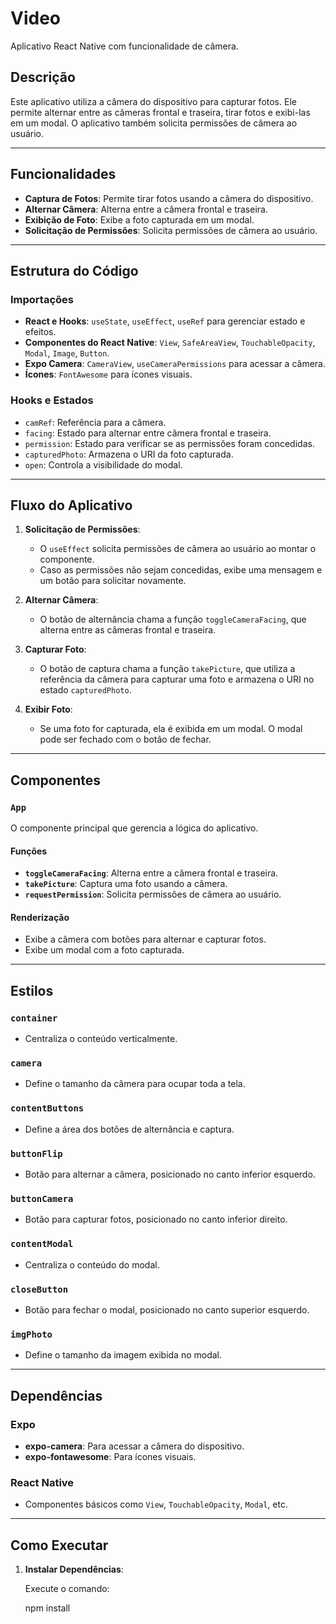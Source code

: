 # Video

Aplicativo React Native com funcionalidade de câmera.

## Descrição

Este aplicativo utiliza a câmera do dispositivo para capturar fotos. Ele permite alternar entre as câmeras frontal e traseira, tirar fotos e exibi-las em um modal. O aplicativo também solicita permissões de câmera ao usuário.

---

## Funcionalidades

- **Captura de Fotos**: Permite tirar fotos usando a câmera do dispositivo.
- **Alternar Câmera**: Alterna entre a câmera frontal e traseira.
- **Exibição de Foto**: Exibe a foto capturada em um modal.
- **Solicitação de Permissões**: Solicita permissões de câmera ao usuário.

---

## Estrutura do Código

### Importações

- **React e Hooks**: `useState`, `useEffect`, `useRef` para gerenciar estado e efeitos.
- **Componentes do React Native**: `View`, `SafeAreaView`, `TouchableOpacity`, `Modal`, `Image`, `Button`.
- **Expo Camera**: `CameraView`, `useCameraPermissions` para acessar a câmera.
- **Ícones**: `FontAwesome` para ícones visuais.

### Hooks e Estados

- `camRef`: Referência para a câmera.
- `facing`: Estado para alternar entre câmera frontal e traseira.
- `permission`: Estado para verificar se as permissões foram concedidas.
- `capturedPhoto`: Armazena o URI da foto capturada.
- `open`: Controla a visibilidade do modal.

---

## Fluxo do Aplicativo

1. **Solicitação de Permissões**:
   - O `useEffect` solicita permissões de câmera ao usuário ao montar o componente.
   - Caso as permissões não sejam concedidas, exibe uma mensagem e um botão para solicitar novamente.

2. **Alternar Câmera**:
   - O botão de alternância chama a função `toggleCameraFacing`, que alterna entre as câmeras frontal e traseira.

3. **Capturar Foto**:
   - O botão de captura chama a função `takePicture`, que utiliza a referência da câmera para capturar uma foto e armazena o URI no estado `capturedPhoto`.

4. **Exibir Foto**:
   - Se uma foto for capturada, ela é exibida em um modal. O modal pode ser fechado com o botão de fechar.

---

## Componentes

### `App`

O componente principal que gerencia a lógica do aplicativo.

#### Funções

- **`toggleCameraFacing`**: Alterna entre a câmera frontal e traseira.
- **`takePicture`**: Captura uma foto usando a câmera.
- **`requestPermission`**: Solicita permissões de câmera ao usuário.

#### Renderização

- Exibe a câmera com botões para alternar e capturar fotos.
- Exibe um modal com a foto capturada.

---

## Estilos

### `container`

- Centraliza o conteúdo verticalmente.

### `camera`

- Define o tamanho da câmera para ocupar toda a tela.

### `contentButtons`

- Define a área dos botões de alternância e captura.

### `buttonFlip`

- Botão para alternar a câmera, posicionado no canto inferior esquerdo.

### `buttonCamera`

- Botão para capturar fotos, posicionado no canto inferior direito.

### `contentModal`

- Centraliza o conteúdo do modal.

### `closeButton`

- Botão para fechar o modal, posicionado no canto superior esquerdo.

### `imgPhoto`

- Define o tamanho da imagem exibida no modal.

---

## Dependências

### Expo

- **expo-camera**: Para acessar a câmera do dispositivo.
- **expo-fontawesome**: Para ícones visuais.

### React Native

- Componentes básicos como `View`, `TouchableOpacity`, `Modal`, etc.

---

## Como Executar

1. **Instalar Dependências**:

   Execute o comando:

   npm install
